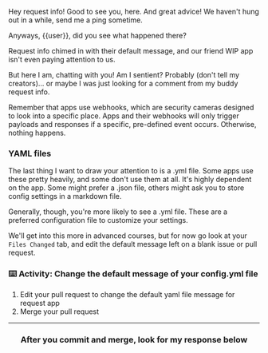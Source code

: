 Hey request info! Good to see you, here. And great advice! We haven't hung out in a while, send me a ping sometime.

Anyways, {{user}}, did you see what happened there?

Request info chimed in with their default message, and our friend WIP app isn't even paying attention to us.

But here I am, chatting with you! Am I sentient? Probably (don't tell my creators)... or maybe I was just looking for a comment from my buddy request info.

Remember that apps use webhooks, which are security cameras designed to look into a specific place. Apps and their webhooks will only trigger payloads and responses if a specific, pre-defined event occurs. Otherwise, nothing happens.

### YAML files

The last thing I want to draw your attention to is a .yml file. Some apps use these pretty heavily, and some don't use them at all. It's highly dependent on the app. Some might prefer a .json file, others might ask you to store config settings in a markdown file.

Generally, though, you're more likely to see a .yml file. These are a preferred configuration file to customize your settings.

We'll get into this more in advanced courses, but for now go look at your `Files Changed` tab, and edit the default message left on a blank issue or pull request.


### :keyboard: Activity: Change the default message of your config.yml file

1. Edit your pull request to change the default yaml file message for request app
1. Merge your pull request

<hr>
<h3 align="center">After you commit and merge, look for my response below</h3>
